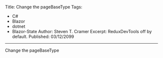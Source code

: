 Title: Change the pageBaseType
Tags: 
  - C# 
  - Blazor 
  - dotnet 
  - Blazor-State
Author: Steven T. Cramer
Excerpt: ReduxDevTools off by default. 
Published: 03/12/2099
---

Change the pageBaseType


